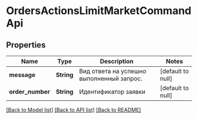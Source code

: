 # OrdersActionsLimitMarketCommandApi

## Properties
Name | Type | Description | Notes
------------ | ------------- | ------------- | -------------
**message** | **String** | Вид ответа на успешно выполненный запрос. | [default to null]
**order_number** | **String** | Идентификатор заявки | [default to null]

[[Back to Model list]](../README.md#documentation-for-models) [[Back to API list]](../README.md#documentation-for-api-endpoints) [[Back to README]](../README.md)

